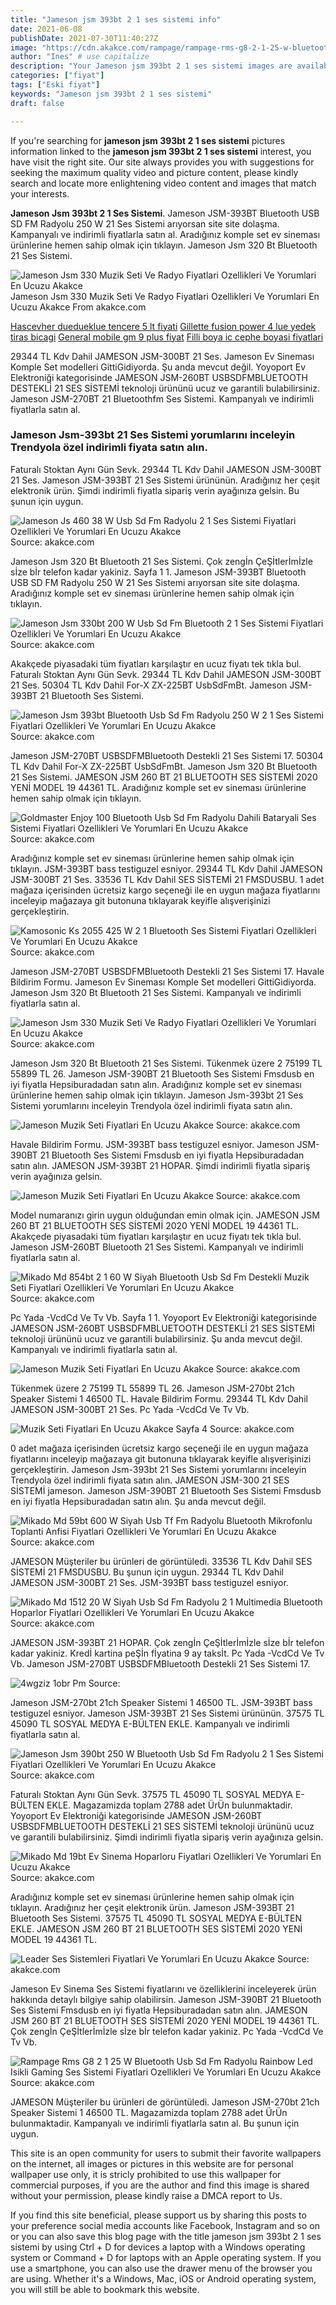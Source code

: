 ```yaml
---
title: "Jameson jsm 393bt 2 1 ses sistemi info"
date: 2021-06-08
publishDate: 2021-07-30T11:40:27Z
image: "https://cdn.akakce.com/rampage/rampage-rms-g8-2-1-25-w-bluetooth-usb-sd-fm-radyolu-rainbow-led-isikli-gaming-ses-sistemi-z.jpg"
author: "Ines" # use capitalize
description: "Your Jameson jsm 393bt 2 1 ses sistemi images are available in this site. Jameson jsm 393bt 2 1 ses sistemi are a topic that is being searched for and liked by netizens now. You can Get the Jameson jsm 393bt 2 1 ses sistemi files here. Find and Download all free photos."
categories: ["fiyat"]
tags: ["Eski fiyat"]
keywords: "Jameson jsm 393bt 2 1 ses sistemi"
draft: false

---
```


If you're searching for **jameson jsm 393bt 2 1 ses sistemi** pictures information linked to the **jameson jsm 393bt 2 1 ses sistemi** interest, you have visit the right  site.  Our site always  provides you with  suggestions  for seeking  the maximum  quality video and picture  content, please kindly search and locate more enlightening video content and images  that match your interests.

**Jameson Jsm 393bt 2 1 Ses Sistemi**. Jameson JSM-393BT Bluetooth USB SD FM Radyolu 250 W 21 Ses Sistemi arıyorsan site site dolaşma. Kampanyalı ve indirimli fiyatlarla satın al. Aradığınız komple set ev sineması ürünlerine hemen sahip olmak için tıklayın. Jameson Jsm 320 Bt Bluetooth 21 Ses Sistemi.

![Jameson Jsm 330 Muzik Seti Ve Radyo Fiyatlari Ozellikleri Ve Yorumlari En Ucuzu Akakce](https://cdn.akakce.com/jameson/jameson-jsm-330-ve-radyo-z.jpg "Jameson Jsm 330 Muzik Seti Ve Radyo Fiyatlari Ozellikleri Ve Yorumlari En Ucuzu Akakce")
Jameson Jsm 330 Muzik Seti Ve Radyo Fiyatlari Ozellikleri Ve Yorumlari En Ucuzu Akakce From akakce.com

[Hascevher duedueklue tencere 5 lt fiyati](/hascevher-duedueklue-tencere-5-lt-fiyati/)
[Gillette fusion power 4 lue yedek tiras bicagi](/gillette-fusion-power-4-lue-yedek-tiras-bicagi/)
[General mobile gm 9 plus fiyat](/general-mobile-gm-9-plus-fiyat/)
[Filli boya ic cephe boyasi fiyatlari](/filli-boya-ic-cephe-boyasi-fiyatlari/)

29344 TL Kdv Dahil JAMESON JSM-300BT 21 Ses. Jameson Ev Sineması Komple Set modelleri GittiGidiyorda. Şu anda mevcut değil. Yoyoport Ev Elektroniği kategorisinde JAMESON JSM-260BT USBSDFMBLUETOOTH DESTEKLİ 21 SES SİSTEMİ teknoloji ürününü ucuz ve garantili bulabilirsiniz. Jameson JSM-270BT 21 Bluetoothfm Ses Sistemi. Kampanyalı ve indirimli fiyatlarla satın al.

### Jameson Jsm-393bt 21 Ses Sistemi yorumlarını inceleyin Trendyola özel indirimli fiyata satın alın.

Faturalı Stoktan Aynı Gün Sevk. 29344 TL Kdv Dahil JAMESON JSM-300BT 21 Ses. Jameson JSM-393BT 21 Ses Sistemi ürününün. Aradığınız her çeşit elektronik ürün. Şimdi indirimli fiyatla sipariş verin ayağınıza gelsin. Bu şunun için uygun.


![Jameson Js 460 38 W Usb Sd Fm Radyolu 2 1 Ses Sistemi Fiyatlari Ozellikleri Ve Yorumlari En Ucuzu Akakce](https://cdn.akakce.com/jameson/jameson-js-460-38-w-usb-sd-fm-radyolu-2-1-ses-sistemi-z.jpg "Jameson Js 460 38 W Usb Sd Fm Radyolu 2 1 Ses Sistemi Fiyatlari Ozellikleri Ve Yorumlari En Ucuzu Akakce")
Source: akakce.com

Jameson Jsm 320 Bt Bluetooth 21 Ses Sistemi. Çok zengİn ÇeŞİtlerİmİzle sİze bİr telefon kadar yakiniz. Sayfa 1 1. Jameson JSM-393BT Bluetooth USB SD FM Radyolu 250 W 21 Ses Sistemi arıyorsan site site dolaşma. Aradığınız komple set ev sineması ürünlerine hemen sahip olmak için tıklayın.

![Jameson Jsm 330bt 200 W Usb Sd Fm Bluetooth 2 1 Ses Sistemi Fiyatlari Ozellikleri Ve Yorumlari En Ucuzu Akakce](https://cdn.akakce.com/jameson/jameson-jsm-330bt-200-w-usb-sd-fm-bluetooth-2-1-ses-sistemi-z.jpg "Jameson Jsm 330bt 200 W Usb Sd Fm Bluetooth 2 1 Ses Sistemi Fiyatlari Ozellikleri Ve Yorumlari En Ucuzu Akakce")
Source: akakce.com

Akakçede piyasadaki tüm fiyatları karşılaştır en ucuz fiyatı tek tıkla bul. Faturalı Stoktan Aynı Gün Sevk. 29344 TL Kdv Dahil JAMESON JSM-300BT 21 Ses. 50304 TL Kdv Dahil For-X ZX-225BT UsbSdFmBt. Jameson JSM-393BT 21 Bluetooth Ses Sistemi.

![Jameson Jsm 393bt Bluetooth Usb Sd Fm Radyolu 250 W 2 1 Ses Sistemi Fiyatlari Ozellikleri Ve Yorumlari En Ucuzu Akakce](https://cdn.akakce.com/jameson/jameson-jsm-393bt-bluetooth-usb-sd-fm-radyolu-250-w-2-1-ses-sistemi-z.jpg "Jameson Jsm 393bt Bluetooth Usb Sd Fm Radyolu 250 W 2 1 Ses Sistemi Fiyatlari Ozellikleri Ve Yorumlari En Ucuzu Akakce")
Source: akakce.com

Jameson JSM-270BT USBSDFMBluetooth Destekli 21 Ses Sistemi 17. 50304 TL Kdv Dahil For-X ZX-225BT UsbSdFmBt. Jameson Jsm 320 Bt Bluetooth 21 Ses Sistemi. JAMESON JSM 260 BT 21 BLUETOOTH SES SİSTEMİ 2020 YENİ MODEL 19 44361 TL. Aradığınız komple set ev sineması ürünlerine hemen sahip olmak için tıklayın.

![Goldmaster Enjoy 100 Bluetooth Usb Sd Fm Radyolu Dahili Bataryali Ses Sistemi Fiyatlari Ozellikleri Ve Yorumlari En Ucuzu Akakce](https://cdn.akakce.com/goldmaster/goldmaster-enjoy-100-bluetooth-usb-sd-fm-radyolu-dahili-bataryali-ses-sistemi-z.jpg "Goldmaster Enjoy 100 Bluetooth Usb Sd Fm Radyolu Dahili Bataryali Ses Sistemi Fiyatlari Ozellikleri Ve Yorumlari En Ucuzu Akakce")
Source: akakce.com

Aradığınız komple set ev sineması ürünlerine hemen sahip olmak için tıklayın. JSM-393BT bass testiguzel esniyor. 29344 TL Kdv Dahil JAMESON JSM-300BT 21 Ses. 33536 TL Kdv Dahil SES SİSTEMİ 21 FMSDUSBU. 1 adet mağaza içerisinden ücretsiz kargo seçeneği ile en uygun mağaza fiyatlarını inceleyip mağazaya git butonuna tıklayarak keyifle alışverişinizi gerçekleştirin.

![Kamosonic Ks 2055 425 W 2 1 Bluetooth Ses Sistemi Fiyatlari Ozellikleri Ve Yorumlari En Ucuzu Akakce](https://cdn.akakce.com/kamosonic/kamosonic-ks-2055-425-w-2-1-bluetooth-ses-sistemi-z.jpg "Kamosonic Ks 2055 425 W 2 1 Bluetooth Ses Sistemi Fiyatlari Ozellikleri Ve Yorumlari En Ucuzu Akakce")
Source: akakce.com

Jameson JSM-270BT USBSDFMBluetooth Destekli 21 Ses Sistemi 17. Havale Bildirim Formu. Jameson Ev Sineması Komple Set modelleri GittiGidiyorda. Jameson Jsm 320 Bt Bluetooth 21 Ses Sistemi. Kampanyalı ve indirimli fiyatlarla satın al.

![Jameson Jsm 330 Muzik Seti Ve Radyo Fiyatlari Ozellikleri Ve Yorumlari En Ucuzu Akakce](https://cdn.akakce.com/jameson/jameson-jsm-330-ve-radyo-z.jpg "Jameson Jsm 330 Muzik Seti Ve Radyo Fiyatlari Ozellikleri Ve Yorumlari En Ucuzu Akakce")
Source: akakce.com

Jameson Jsm 320 Bt Bluetooth 21 Ses Sistemi. Tükenmek üzere 2 75199 TL 55899 TL 26. Jameson JSM-390BT 21 Bluetooth Ses Sistemi Fmsdusb en iyi fiyatla Hepsiburadadan satın alın. Aradığınız komple set ev sineması ürünlerine hemen sahip olmak için tıklayın. Jameson Jsm-393bt 21 Ses Sistemi yorumlarını inceleyin Trendyola özel indirimli fiyata satın alın.

![Jameson Muzik Seti Fiyatlari En Ucuzu Akakce](https://cdn.akakce.com/jameson/jameson-jsm-260bt-usb-sd-fm-radyolu-bluetooth-destekli-2-1-ses-sistemi-x.jpg "Jameson Muzik Seti Fiyatlari En Ucuzu Akakce")
Source: akakce.com

Havale Bildirim Formu. JSM-393BT bass testiguzel esniyor. Jameson JSM-390BT 21 Bluetooth Ses Sistemi Fmsdusb en iyi fiyatla Hepsiburadadan satın alın. JAMESON JSM-393BT 21 HOPAR. Şimdi indirimli fiyatla sipariş verin ayağınıza gelsin.

![Jameson Muzik Seti Fiyatlari En Ucuzu Akakce](https://iis-akakce.akamaized.net/p.x?%2F%2Fn11scdn%2Eakamaized%2Enet%2Fa1%2F1024%2Felektronik%2Fhoparlor%2Dspeaker%2Fjameson%2Dbt%2D3%2Dsdusbfm%2Dbluetooth%2Dses%2Dsistemi%5F%5F1525869709926011%2Ejpg "Jameson Muzik Seti Fiyatlari En Ucuzu Akakce")
Source: akakce.com

Model numaranızı girin uygun olduğundan emin olmak için. JAMESON JSM 260 BT 21 BLUETOOTH SES SİSTEMİ 2020 YENİ MODEL 19 44361 TL. Akakçede piyasadaki tüm fiyatları karşılaştır en ucuz fiyatı tek tıkla bul. Jameson JSM-260BT Bluetooth 21 Ses Sistemi. Kampanyalı ve indirimli fiyatlarla satın al.

![Mikado Md 854bt 2 1 60 W Siyah Bluetooth Usb Sd Fm Destekli Muzik Seti Fiyatlari Ozellikleri Ve Yorumlari En Ucuzu Akakce](https://cdn.akakce.com/mikado/mikado-md-854bt-2-1-60-w-siyah-bluetooth-usb-sd-fm-destekli-z.jpg "Mikado Md 854bt 2 1 60 W Siyah Bluetooth Usb Sd Fm Destekli Muzik Seti Fiyatlari Ozellikleri Ve Yorumlari En Ucuzu Akakce")
Source: akakce.com

Pc Yada -VcdCd Ve Tv Vb. Sayfa 1 1. Yoyoport Ev Elektroniği kategorisinde JAMESON JSM-260BT USBSDFMBLUETOOTH DESTEKLİ 21 SES SİSTEMİ teknoloji ürününü ucuz ve garantili bulabilirsiniz. Şu anda mevcut değil. Kampanyalı ve indirimli fiyatlarla satın al.

![Jameson Muzik Seti Fiyatlari En Ucuzu Akakce](https://iis-akakce.akamaized.net/p.x?%2F%2Fproductimages%2Ehepsiburada%2Enet%2Fs%2F28%2F600%2F10216068808754%2Ejpg "Jameson Muzik Seti Fiyatlari En Ucuzu Akakce")
Source: akakce.com

Tükenmek üzere 2 75199 TL 55899 TL 26. Jameson JSM-270bt 21ch Speaker Sistemi 1 46500 TL. Havale Bildirim Formu. 29344 TL Kdv Dahil JAMESON JSM-300BT 21 Ses. Pc Yada -VcdCd Ve Tv Vb.

![Muzik Seti Fiyatlari En Ucuzu Akakce Sayfa 4](https://cdn.akakce.com/sungate/sungate-sg-21099-2-1-bluetooth-ses-sistemi-x.jpg "Muzik Seti Fiyatlari En Ucuzu Akakce Sayfa 4")
Source: akakce.com

0 adet mağaza içerisinden ücretsiz kargo seçeneği ile en uygun mağaza fiyatlarını inceleyip mağazaya git butonuna tıklayarak keyifle alışverişinizi gerçekleştirin. Jameson Jsm-393bt 21 Ses Sistemi yorumlarını inceleyin Trendyola özel indirimli fiyata satın alın. JAMESON JSM-300 21 SES SİSTEMİ jameson. Jameson JSM-390BT 21 Bluetooth Ses Sistemi Fmsdusb en iyi fiyatla Hepsiburadadan satın alın. Şu anda mevcut değil.

![Mikado Md 59bt 600 W Siyah Usb Tf Fm Radyolu Bluetooth Mikrofonlu Toplanti Anfisi Fiyatlari Ozellikleri Ve Yorumlari En Ucuzu Akakce](https://cdn.akakce.com/mikado/mikado-md-59bt-600-w-siyah-usb-tf-fm-radyolu-bluetooth-mikrofonlu-toplanti-anfisi-z.jpg "Mikado Md 59bt 600 W Siyah Usb Tf Fm Radyolu Bluetooth Mikrofonlu Toplanti Anfisi Fiyatlari Ozellikleri Ve Yorumlari En Ucuzu Akakce")
Source: akakce.com

JAMESON Müşteriler bu ürünleri de görüntüledi. 33536 TL Kdv Dahil SES SİSTEMİ 21 FMSDUSBU. Bu şunun için uygun. 29344 TL Kdv Dahil JAMESON JSM-300BT 21 Ses. JSM-393BT bass testiguzel esniyor.

![Mikado Md 1512 20 W Siyah Usb Sd Fm Radyolu 2 1 Multimedia Bluetooth Hoparlor Fiyatlari Ozellikleri Ve Yorumlari En Ucuzu Akakce](https://cdn.akakce.com/mikado/mikado-md-1512-20-w-siyah-usb-sd-fm-radyolu-2-1-multimedia-bluetooth-hoparlor-z.jpg "Mikado Md 1512 20 W Siyah Usb Sd Fm Radyolu 2 1 Multimedia Bluetooth Hoparlor Fiyatlari Ozellikleri Ve Yorumlari En Ucuzu Akakce")
Source: akakce.com

JAMESON JSM-393BT 21 HOPAR. Çok zengİn ÇeŞİtlerİmİzle sİze bİr telefon kadar yakiniz. Kredİ kartina peŞİn fİyatina 9 ay taksİt. Pc Yada -VcdCd Ve Tv Vb. Jameson JSM-270BT USBSDFMBluetooth Destekli 21 Ses Sistemi 17.

![4wgziz 1obr Pm](https://iis-akakce.akamaized.net/p.x?%2F%2Fmcdn01%2Egittigidiyor%2Enet%2F64767%2F647671935%5F0%2Ejpg "4wgziz 1obr Pm")
Source: 

Jameson JSM-270bt 21ch Speaker Sistemi 1 46500 TL. JSM-393BT bass testiguzel esniyor. Jameson JSM-393BT 21 Ses Sistemi ürününün. 37575 TL 45090 TL SOSYAL MEDYA E-BÜLTEN EKLE. Kampanyalı ve indirimli fiyatlarla satın al.

![Jameson Jsm 390bt 250 W Bluetooth Usb Sd Fm Radyolu 2 1 Ses Sistemi Fiyatlari Ozellikleri Ve Yorumlari En Ucuzu Akakce](https://cdn.akakce.com/jameson/jameson-jsm-390bt-250-w-bluetooth-usb-sd-fm-radyolu-2-1-ses-sistemi-z.jpg "Jameson Jsm 390bt 250 W Bluetooth Usb Sd Fm Radyolu 2 1 Ses Sistemi Fiyatlari Ozellikleri Ve Yorumlari En Ucuzu Akakce")
Source: akakce.com

Faturalı Stoktan Aynı Gün Sevk. 37575 TL 45090 TL SOSYAL MEDYA E-BÜLTEN EKLE. Magazamizda toplam 2788 adet ÜrÜn bulunmaktadir. Yoyoport Ev Elektroniği kategorisinde JAMESON JSM-260BT USBSDFMBLUETOOTH DESTEKLİ 21 SES SİSTEMİ teknoloji ürününü ucuz ve garantili bulabilirsiniz. Şimdi indirimli fiyatla sipariş verin ayağınıza gelsin.

![Mikado Md 19bt Ev Sinema Hoparloru Fiyatlari Ozellikleri Ve Yorumlari En Ucuzu Akakce](https://cdn.akakce.com/mikado/mikado-md-19bt-z.jpg "Mikado Md 19bt Ev Sinema Hoparloru Fiyatlari Ozellikleri Ve Yorumlari En Ucuzu Akakce")
Source: akakce.com

Aradığınız komple set ev sineması ürünlerine hemen sahip olmak için tıklayın. Aradığınız her çeşit elektronik ürün. Jameson JSM-393BT 21 Bluetooth Ses Sistemi. 37575 TL 45090 TL SOSYAL MEDYA E-BÜLTEN EKLE. JAMESON JSM 260 BT 21 BLUETOOTH SES SİSTEMİ 2020 YENİ MODEL 19 44361 TL.

![Leader Ses Sistemleri Fiyatlari Ve Yorumlari En Ucuzu Akakce](https://iis-akakce.akamaized.net/p.x?%2F%2Fn11scdn%2Eakamaized%2Enet%2Fa1%2F1024%2Felektronik%2F5arti1%2Dev%2Dsinema%2Dsistemi%2Fleader%2Dh5862%2D51%2Dev%2Dsinema%2Dses%2Dsistemi%2Dbluetooth%2Dusbsd%2Dfm%5F%5F0197354151707504%2Ejpg "Leader Ses Sistemleri Fiyatlari Ve Yorumlari En Ucuzu Akakce")
Source: akakce.com

Jameson Ev Sinema Ses Sistemi fiyatlarını ve özelliklerini inceleyerek ürün hakkında detaylı bilgiye sahip olabilirsin. Jameson JSM-390BT 21 Bluetooth Ses Sistemi Fmsdusb en iyi fiyatla Hepsiburadadan satın alın. JAMESON JSM 260 BT 21 BLUETOOTH SES SİSTEMİ 2020 YENİ MODEL 19 44361 TL. Çok zengİn ÇeŞİtlerİmİzle sİze bİr telefon kadar yakiniz. Pc Yada -VcdCd Ve Tv Vb.

![Rampage Rms G8 2 1 25 W Bluetooth Usb Sd Fm Radyolu Rainbow Led Isikli Gaming Ses Sistemi Fiyatlari Ozellikleri Ve Yorumlari En Ucuzu Akakce](https://cdn.akakce.com/rampage/rampage-rms-g8-2-1-25-w-bluetooth-usb-sd-fm-radyolu-rainbow-led-isikli-gaming-ses-sistemi-z.jpg "Rampage Rms G8 2 1 25 W Bluetooth Usb Sd Fm Radyolu Rainbow Led Isikli Gaming Ses Sistemi Fiyatlari Ozellikleri Ve Yorumlari En Ucuzu Akakce")
Source: akakce.com

JAMESON Müşteriler bu ürünleri de görüntüledi. Jameson JSM-270bt 21ch Speaker Sistemi 1 46500 TL. Magazamizda toplam 2788 adet ÜrÜn bulunmaktadir. Kampanyalı ve indirimli fiyatlarla satın al. Bu şunun için uygun.

This site is an open community for users to submit their favorite wallpapers on the internet, all images or pictures in this website are for personal wallpaper use only, it is stricly prohibited to use this wallpaper for commercial purposes, if you are the author and find this image is shared without your permission, please kindly raise a DMCA report to Us.

If you find this site beneficial, please support us by sharing this posts to your preference social media accounts like Facebook, Instagram and so on or you can also save this blog page with the title jameson jsm 393bt 2 1 ses sistemi by using Ctrl + D for devices a laptop with a Windows operating system or Command + D for laptops with an Apple operating system. If you use a smartphone, you can also use the drawer menu of the browser you are using. Whether it's a Windows, Mac, iOS or Android operating system, you will still be able to bookmark this website.
